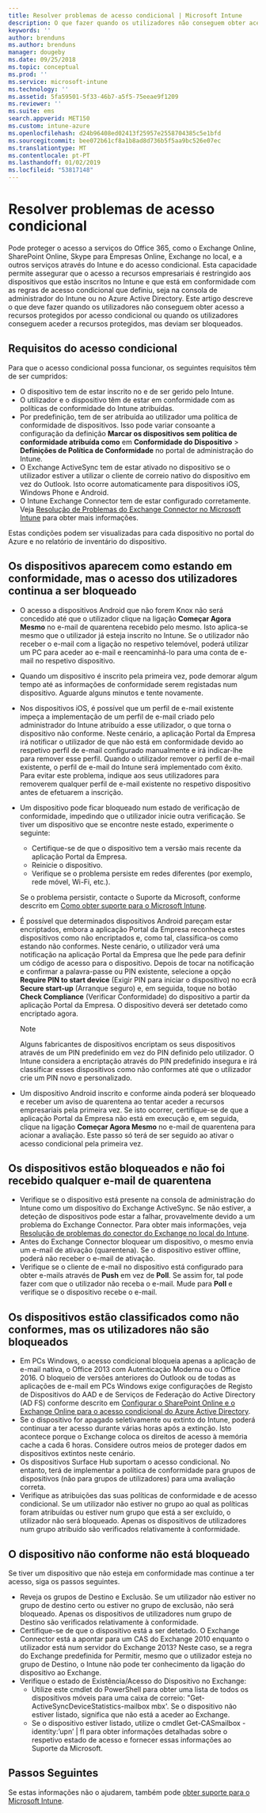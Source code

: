 ```yaml
---
title: Resolver problemas de acesso condicional | Microsoft Intune
description: O que fazer quando os utilizadores não conseguem obter acesso aos recursos através de acesso condicional do Intune.
keywords: ''
author: brenduns
ms.author: brenduns
manager: dougeby
ms.date: 09/25/2018
ms.topic: conceptual
ms.prod: ''
ms.service: microsoft-intune
ms.technology: ''
ms.assetid: 5fa59501-5f33-46b7-a5f5-75eeae9f1209
ms.reviewer: ''
ms.suite: ems
search.appverid: MET150
ms.custom: intune-azure
ms.openlocfilehash: d24b96408ed02413f25957e2558704385c5e1bfd
ms.sourcegitcommit: bee072b61cf8a1b8ad8d736b5f5aa9bc526e07ec
ms.translationtype: MT
ms.contentlocale: pt-PT
ms.lasthandoff: 01/02/2019
ms.locfileid: "53817148"
---
```

# <a name="troubleshoot-conditional-access"></a>Resolver problemas de acesso condicional

Pode proteger o acesso a serviços do Office 365, como o Exchange Online, SharePoint Online, Skype para Empresas Online, Exchange no local, e a outros serviços através do Intune e do acesso condicional. Esta capacidade permite assegurar que o acesso a recursos empresariais é restringido aos dispositivos que estão inscritos no Intune e que está em conformidade com as regras de acesso condicional que definiu, seja na consola de administrador do Intune ou no Azure Active Directory. Este artigo descreve o que deve fazer quando os utilizadores não conseguem obter acesso a recursos protegidos por acesso condicional ou quando os utilizadores conseguem aceder a recursos protegidos, mas deviam ser bloqueados.

## <a name="requirements-for-conditional-access"></a>Requisitos do acesso condicional

Para que o acesso condicional possa funcionar, os seguintes requisitos têm de ser cumpridos:

- O dispositivo tem de estar inscrito no e de ser gerido pelo Intune.
- O utilizador e o dispositivo têm de estar em conformidade com as políticas de conformidade do Intune atribuídas.
- Por predefinição, tem de ser atribuída ao utilizador uma política de conformidade de dispositivos. Isso pode variar consoante a configuração da definição **Marcar os dispositivos sem política de conformidade atribuída como** em **Conformidade do Dispositivo** > **Definições de Política de Conformidade** no portal de administração do Intune.
-   O Exchange ActiveSync tem de estar ativado no dispositivo se o utilizador estiver a utilizar o cliente de correio nativo do dispositivo em vez do Outlook. Isto ocorre automaticamente para dispositivos iOS, Windows Phone e Android.
-   O Intune Exchange Connector tem de estar configurado corretamente. Veja [Resolução de Problemas do Exchange Connector no Microsoft Intune](troubleshoot-exchange-connector.md) para obter mais informações.

Estas condições podem ser visualizadas para cada dispositivo no portal do Azure e no relatório de inventário do dispositivo.

## <a name="devices-appear-compliant-but-users-are-still-blocked"></a>Os dispositivos aparecem como estando em conformidade, mas o acesso dos utilizadores continua a ser bloqueado

- O acesso a dispositivos Android que não forem Knox não será concedido até que o utilizador clique na ligação **Começar Agora Mesmo** no e-mail de quarentena recebido pelo mesmo. Isto aplica-se mesmo que o utilizador já esteja inscrito no Intune. Se o utilizador não receber o e-mail com a ligação no respetivo telemóvel, poderá utilizar um PC para aceder ao e-mail e reencaminhá-lo para uma conta de e-mail no respetivo dispositivo.
- Quando um dispositivo é inscrito pela primeira vez, pode demorar algum tempo até as informações de conformidade serem registadas num dispositivo. Aguarde alguns minutos e tente novamente.
- Nos dispositivos iOS, é possível que um perfil de e-mail existente impeça a implementação de um perfil de e-mail criado pelo administrador do Intune atribuído a esse utilizador, o que torna o dispositivo não conforme. Neste cenário, a aplicação Portal da Empresa irá notificar o utilizador de que não está em conformidade devido ao respetivo perfil de e-mail configurado manualmente e irá indicar-lhe para remover esse perfil. Quando o utilizador remover o perfil de e-mail existente, o perfil de e-mail do Intune será implementado com êxito. Para evitar este problema, indique aos seus utilizadores para removerem qualquer perfil de e-mail existente no respetivo dispositivo antes de efetuarem a inscrição.
- Um dispositivo pode ficar bloqueado num estado de verificação de conformidade, impedindo que o utilizador inicie outra verificação. Se tiver um dispositivo que se encontre neste estado, experimente o seguinte:
  - Certifique-se de que o dispositivo tem a versão mais recente da aplicação Portal da Empresa.
  - Reinicie o dispositivo.
  - Verifique se o problema persiste em redes diferentes (por exemplo, rede móvel, Wi-Fi, etc.).

  Se o problema persistir, contacte o Suporte da Microsoft, conforme descrito em [Como obter suporte para o Microsoft Intune](get-support.md).
- É possível que determinados dispositivos Android pareçam estar encriptados, embora a aplicação Portal da Empresa reconheça estes dispositivos como não encriptados e, como tal, classifica-os como estando não conformes. Neste cenário, o utilizador verá uma notificação na aplicação Portal da Empresa que lhe pede para definir um código de acesso para o dispositivo. Depois de tocar na notificação e confirmar a palavra-passe ou PIN existente, selecione a opção **Require PIN to start device**  (Exigir PIN para iniciar o dispositivo) no ecrã **Secure start-up** (Arranque seguro) e, em seguida, toque no botão **Check Compliance** (Verificar Conformidade) do dispositivo a partir da aplicação Portal da Empresa. O dispositivo deverá ser detetado como encriptado agora. 
  > [!NOTE]
  > Alguns fabricantes de dispositivos encriptam os seus dispositivos através de um PIN predefinido em vez do PIN definido pelo utilizador. O Intune considera a encriptação através do PIN predefinido insegura e irá classificar esses dispositivos como não conformes até que o utilizador crie um PIN novo e personalizado.
- Um dispositivo Android inscrito e conforme ainda poderá ser bloqueado e receber um aviso de quarentena ao tentar aceder a recursos empresariais pela primeira vez. Se isto ocorrer, certifique-se de que a aplicação Portal da Empresa não está em execução e, em seguida, clique na ligação **Começar Agora Mesmo** no e-mail de quarentena para acionar a avaliação. Este passo só terá de ser seguido ao ativar o acesso condicional pela primeira vez.

## <a name="devices-are-blocked-and-no-quarantine-email-is-received"></a>Os dispositivos estão bloqueados e não foi recebido qualquer e-mail de quarentena

- Verifique se o dispositivo está presente na consola de administração do Intune como um dispositivo do Exchange ActiveSync. Se não estiver, a deteção de dispositivos pode estar a falhar, provavelmente devido a um problema do Exchange Connector. Para obter mais informações, veja [Resolução de problemas do conector do Exchange no local do Intune](troubleshoot-exchange-connector.md).
- Antes do Exchange Connector bloquear um dispositivo, o mesmo envia um e-mail de ativação (quarentena). Se o dispositivo estiver offline, poderá não receber o e-mail de ativação. 
- Verifique se o cliente de e-mail no dispositivo está configurado para obter e-mails através de **Push** em vez de **Poll**. Se assim for, tal pode fazer com que o utilizador não receba o e-mail. Mude para **Poll** e verifique se o dispositivo recebe o e-mail.

## <a name="devices-are-noncompliant-but-users-are-not-blocked"></a>Os dispositivos estão classificados como não conformes, mas os utilizadores não são bloqueados

- Em PCs Windows, o acesso condicional bloqueia apenas a aplicação de e-mail nativa, o Office 2013 com Autenticação Moderna ou o Office 2016. O bloqueio de versões anteriores do Outlook ou de todas as aplicações de e-mail em PCs Windows exige configurações de Registo de Dispositivos do AAD e de Serviços de Federação do Active Directory (AD FS) conforme descrito em [Configurar o SharePoint Online e o Exchange Online para o acesso condicional do Azure Active Directory](https://docs.microsoft.com/azure/active-directory/active-directory-conditional-access-no-modern-authentication). 
- Se o dispositivo for apagado seletivamente ou extinto do Intune, poderá continuar a ter acesso durante várias horas após a extinção. Isto acontece porque o Exchange coloca os direitos de acesso à memória cache a cada 6 horas. Considere outros meios de proteger dados em dispositivos extintos neste cenário.
- Os dispositivos Surface Hub suportam o acesso condicional. No entanto, terá de implementar a política de conformidade para grupos de dispositivos (não para grupos de utilizadores) para uma avaliação correta.
- Verifique as atribuições das suas políticas de conformidade e de acesso condicional. Se um utilizador não estiver no grupo ao qual as políticas foram atribuídas ou estiver num grupo que está a ser excluído, o utilizador não será bloqueado. Apenas os dispositivos de utilizadores num grupo atribuído são verificados relativamente à conformidade.

## <a name="noncompliant-device-is-not-blocked"></a>O dispositivo não conforme não está bloqueado

Se tiver um dispositivo que não esteja em conformidade mas continue a ter acesso, siga os passos seguintes.
- Reveja os grupos de Destino e Exclusão. Se um utilizador não estiver no grupo de destino certo ou estiver no grupo de exclusão, não será bloqueado. Apenas os dispositivos de utilizadores num grupo de Destino são verificados relativamente à conformidade.
- Certifique-se de que o dispositivo está a ser detetado. O Exchange Connector está a apontar para um CAS do Exchange 2010 enquanto o utilizador está num servidor do Exchange 2013? Neste caso, se a regra do Exchange predefinida for Permitir, mesmo que o utilizador esteja no grupo de Destino, o Intune não pode ter conhecimento da ligação do dispositivo ao Exchange.
- Verifique o estado de Existência/Acesso do Dispositivo no Exchange:
  - Utilize este cmdlet do PowerShell para obter uma lista de todos os dispositivos móveis para uma caixa de correio: "Get-ActiveSyncDeviceStatistics-mailbox mbx'. Se o dispositivo não estiver listado, significa que não está a aceder ao Exchange.
  - Se o dispositivo estiver listado, utilize o cmdlet Get-CASmailbox -identity:’upn’ | fl para obter informações detalhadas sobre o respetivo estado de acesso e fornecer essas informações ao Suporte da Microsoft.

## <a name="next-steps"></a>Passos Seguintes
Se estas informações não o ajudarem, também pode [obter suporte para o Microsoft Intune](get-support.md).
